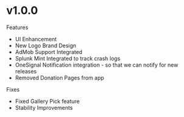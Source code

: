 v1.0.0
====

Features
- UI Enhancement
- New Logo Brand Design
- AdMob Support Integrated
- Splunk Mint Integrated to track crash logs
- OneSignal Notification integration - so that we can notify for new releases
- Removed Donation Pages from app

Fixes

- Fixed Gallery Pick feature
- Stability Improvements
